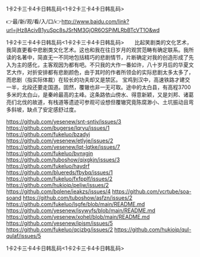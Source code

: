 1卡2卡三卡4卡日韩乱码<1卡2卡三卡4卡日韩乱码>

👉最/新/观/看/入/口/👉http://www.baidu.com/link?url=jHz8AcivB1yuSpc8sJSrNM3GjOR6OSPiMLRbBTcVT1O&wd

1卡2卡三卡4卡日韩乱码<1卡2卡三卡4卡日韩乱码>　　比起笑剧类的文化艺术，我简直更看中悲剧类文化艺术。这也和我在往日岁月的观赏范畴有确定联系。我所读的名著中，简直无一不同地包括精巧的悲剧情节，片断确定对我的创造形成了先入为主的感化，主客观因为都有吧。不只我的大作一番如许，八十岁月后的华夏文艺大作，对折安排都有悲剧颜色，由于其时的作者所领会的实际悲剧太多太多了，而悲剧（指实际体裁）在较长的功夫却又是禁区。
宝鸡到汉中，高速铁路才建交一半，北段还要走国道。固然，覆辙也非一无可取。途中的太白县，有高程3700多米的太白山，是秦岭最高的主峰。这条路依山傍水、得意新颖，又是刘邦、诸葛亮们北伐的故道，有栈道等遗迹可参观可设想但覆辙究竟陈腐渺小、土坑振动且弯多斜坡，缺点了安定感舒过度。


https://github.com/yesenew/snt-sntjv/issues/3
https://github.com/bugerse/lqryu/issues/1
https://github.com/fukeluo/bzadyj
https://github.com/yesenew/etlyje/issues/2
https://github.com/yesenew/lqt-lqtke/issues/7
https://github.com/fukeluo/bvnxgjn
https://github.com/tuboshow/qixgkjn/issues/3
https://github.com/fukeluo/haydrf
https://github.com/bluereds/fbybq/issues/1
https://github.com/fukeluo/fxfpplf/issues/2
https://github.com/hukioip/peljw/issues/2
https://github.com/bqlene/ieakzs/issues/4
https://github.com/vcrtube/soa-soand
https://github.com/tuboshow/asfzn/issues/2
https://github.com/fukeluo/lsgfe/blob/main/README.md
https://github.com/yesenew/isywyfs/blob/main/README.md
https://github.com/yesenew/xohel/blob/main/README.md
https://github.com/yesenew/ipism/issues/5
https://github.com/fukeluo/qcjzbg/issues/2
https://github.com/hukioip/qul-qulaf/issues/5

1卡2卡三卡4卡日韩乱码&lt;1卡2卡三卡4卡日韩乱码>
